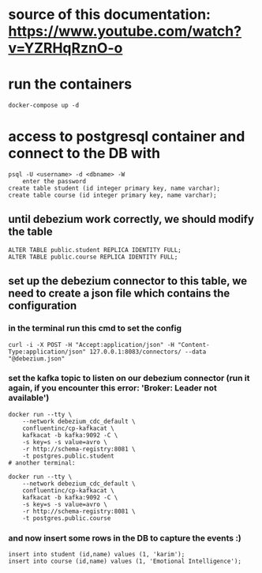 # source of this documentation: https://www.youtube.com/watch?v=YZRHqRznO-o

# run the containers
```
docker-compose up -d
```
# access to postgresql container and connect to the DB with
```
psql -U <username> -d <dbname> -W
    enter the password
create table student (id integer primary key, name varchar);
create table course (id integer primary key, name varchar);
```
## until debezium work correctly, we should modify the table
```
ALTER TABLE public.student REPLICA IDENTITY FULL;
ALTER TABLE public.course REPLICA IDENTITY FULL;
```
## set up the debezium connector to this table, we need to create a json file which contains the configuration
### in the terminal run this cmd to set the config
```
curl -i -X POST -H "Accept:application/json" -H "Content-Type:application/json" 127.0.0.1:8083/connectors/ --data "@debezium.json"
```

### set the kafka topic to listen on our debezium connector (run it again, if you encounter this error: 'Broker: Leader not available')
```
docker run --tty \
    --network debezium_cdc_default \
    confluentinc/cp-kafkacat \
    kafkacat -b kafka:9092 -C \
    -s key=s -s value=avro \
    -r http://schema-registry:8081 \
    -t postgres.public.student
# another terminal:

docker run --tty \
    --network debezium_cdc_default \
    confluentinc/cp-kafkacat \
    kafkacat -b kafka:9092 -C \
    -s key=s -s value=avro \
    -r http://schema-registry:8081 \
    -t postgres.public.course
```

### and now insert some rows in  the DB to capture the events :)
```
insert into student (id,name) values (1, 'karim');
insert into course (id,name) values (1, 'Emotional Intelligence');
```